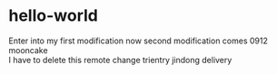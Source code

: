 # hello-world

Enter into my first modification
now second modification comes
0912 mooncake
<br>
I have to delete this remote change
trientry
jindong delivery
